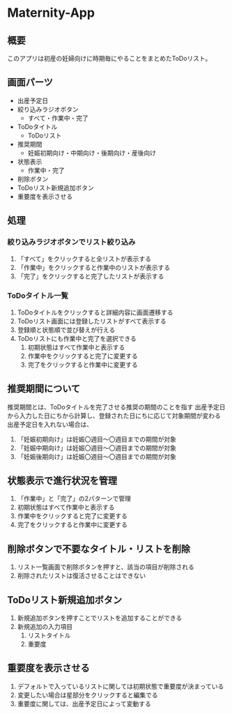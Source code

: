 # Maternity-App

## 概要

このアプリは初産の妊婦向けに時期毎にやることをまとめたToDoリスト。

## 画面パーツ

- 出産予定日
- 絞り込みラジオボタン
  - すべて・作業中・完了
- ToDoタイトル
  - ToDoリスト
- 推奨期間
  - 妊娠初期向け・中期向け・後期向け・産後向け
- 状態表示
  - 作業中・完了
- 削除ボタン
- ToDoリスト新規追加ボタン
- 重要度を表示させる

## 処理

### 絞り込みラジオボタンでリスト絞り込み

1. 「すべて」をクリックすると全リストが表示する
1. 「作業中」をクリックすると作業中のリストが表示する
1. 「完了」をクリックすると完了したリストが表示する

### ToDoタイトル一覧

1. ToDoタイトルをクリックすると詳細内容に画面遷移する
1. ToDoリスト画面には登録したリストがすべて表示する
1. 登録順と状態順で並び替えが行える
1. ToDoリストにも作業中と完了を選択できる
    1. 初期状態はすべて作業中と表示する
    1. 作業中をクリックすると完了に変更する
    1. 完了をクリックすると作業中に変更する

## 推奨期間について

推奨期間とは、ToDoタイトルを完了させる推奨の期間のことを指す
出産予定日から入力した日にちから計算し、登録された日にちに応じて対象期間が変わる
出産予定日を入れない場合は、

1. 「妊娠初期向け」は妊娠〇週目～〇週目までの期間が対象
1. 「妊娠中期向け」は妊娠〇週目～〇週目までの期間が対象
1. 「妊娠後期向け」は妊娠〇週目～〇週目までの期間が対象

## 状態表示で進行状況を管理

1. 「作業中」と「完了」の2パターンで管理
1. 初期状態はすべて作業中と表示する
1. 作業中をクリックすると完了に変更する
1. 完了をクリックすると作業中に変更する

## 削除ボタンで不要なタイトル・リストを削除

1. リスト一覧画面で削除ボタンを押すと、該当の項目が削除される
1. 削除されたリストは復活させることはできない

## ToDoリスト新規追加ボタン

1. 新規追加ボタンを押すことでリストを追加することができる
1. 新規追加の入力項目
    1. リストタイトル
    1. 重要度

## 重要度を表示させる

1. デフォルトで入っているリストに関しては初期状態で重要度が決まっている
1. 変更したい場合は星部分をクリックすると編集でる
1. 重要度に関しては、出産予定日によって変動する
